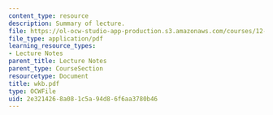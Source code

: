 ```yaml
---
content_type: resource
description: Summary of lecture.
file: https://ol-ocw-studio-app-production.s3.amazonaws.com/courses/12-802-wave-motions-in-the-ocean-and-atmosphere-spring-2004/2e3214268a081c5a94d86f6aa3780b46_wkb.pdf
file_type: application/pdf
learning_resource_types:
- Lecture Notes
parent_title: Lecture Notes
parent_type: CourseSection
resourcetype: Document
title: wkb.pdf
type: OCWFile
uid: 2e321426-8a08-1c5a-94d8-6f6aa3780b46
---
```


